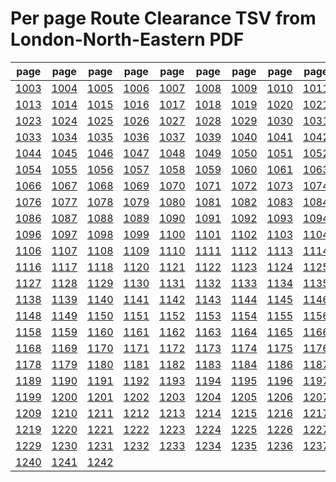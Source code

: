 # Per page Route Clearance TSV from London-North-Eastern PDF

|page|page|page|page|page|page|page|page|page|page|
|----|----|----|----|----|----|----|----|----|----|
|[1003](tsv/pg_1003.tsv)|[1004](tsv/pg_1004.tsv)|[1005](tsv/pg_1005.tsv)|[1006](tsv/pg_1006.tsv)|[1007](tsv/pg_1007.tsv)|[1008](tsv/pg_1008.tsv)|[1009](tsv/pg_1009.tsv)|[1010](tsv/pg_1010.tsv)|[1011](tsv/pg_1011.tsv)|[1012](tsv/pg_1012.tsv)|
|[1013](tsv/pg_1013.tsv)|[1014](tsv/pg_1014.tsv)|[1015](tsv/pg_1015.tsv)|[1016](tsv/pg_1016.tsv)|[1017](tsv/pg_1017.tsv)|[1018](tsv/pg_1018.tsv)|[1019](tsv/pg_1019.tsv)|[1020](tsv/pg_1020.tsv)|[1021](tsv/pg_1021.tsv)|[1022](tsv/pg_1022.tsv)|
|[1023](tsv/pg_1023.tsv)|[1024](tsv/pg_1024.tsv)|[1025](tsv/pg_1025.tsv)|[1026](tsv/pg_1026.tsv)|[1027](tsv/pg_1027.tsv)|[1028](tsv/pg_1028.tsv)|[1029](tsv/pg_1029.tsv)|[1030](tsv/pg_1030.tsv)|[1031](tsv/pg_1031.tsv)|[1032](tsv/pg_1032.tsv)|
|[1033](tsv/pg_1033.tsv)|[1034](tsv/pg_1034.tsv)|[1035](tsv/pg_1035.tsv)|[1036](tsv/pg_1036.tsv)|[1037](tsv/pg_1037.tsv)|[1039](tsv/pg_1039.tsv)|[1040](tsv/pg_1040.tsv)|[1041](tsv/pg_1041.tsv)|[1042](tsv/pg_1042.tsv)|[1043](tsv/pg_1043.tsv)|
|[1044](tsv/pg_1044.tsv)|[1045](tsv/pg_1045.tsv)|[1046](tsv/pg_1046.tsv)|[1047](tsv/pg_1047.tsv)|[1048](tsv/pg_1048.tsv)|[1049](tsv/pg_1049.tsv)|[1050](tsv/pg_1050.tsv)|[1051](tsv/pg_1051.tsv)|[1052](tsv/pg_1052.tsv)|[1053](tsv/pg_1053.tsv)|
|[1054](tsv/pg_1054.tsv)|[1055](tsv/pg_1055.tsv)|[1056](tsv/pg_1056.tsv)|[1057](tsv/pg_1057.tsv)|[1058](tsv/pg_1058.tsv)|[1059](tsv/pg_1059.tsv)|[1060](tsv/pg_1060.tsv)|[1061](tsv/pg_1061.tsv)|[1063](tsv/pg_1063.tsv)|[1064](tsv/pg_1064.tsv)|
|[1066](tsv/pg_1066.tsv)|[1067](tsv/pg_1067.tsv)|[1068](tsv/pg_1068.tsv)|[1069](tsv/pg_1069.tsv)|[1070](tsv/pg_1070.tsv)|[1071](tsv/pg_1071.tsv)|[1072](tsv/pg_1072.tsv)|[1073](tsv/pg_1073.tsv)|[1074](tsv/pg_1074.tsv)|[1075](tsv/pg_1075.tsv)|
|[1076](tsv/pg_1076.tsv)|[1077](tsv/pg_1077.tsv)|[1078](tsv/pg_1078.tsv)|[1079](tsv/pg_1079.tsv)|[1080](tsv/pg_1080.tsv)|[1081](tsv/pg_1081.tsv)|[1082](tsv/pg_1082.tsv)|[1083](tsv/pg_1083.tsv)|[1084](tsv/pg_1084.tsv)|[1085](tsv/pg_1085.tsv)|
|[1086](tsv/pg_1086.tsv)|[1087](tsv/pg_1087.tsv)|[1088](tsv/pg_1088.tsv)|[1089](tsv/pg_1089.tsv)|[1090](tsv/pg_1090.tsv)|[1091](tsv/pg_1091.tsv)|[1092](tsv/pg_1092.tsv)|[1093](tsv/pg_1093.tsv)|[1094](tsv/pg_1094.tsv)|[1095](tsv/pg_1095.tsv)|
|[1096](tsv/pg_1096.tsv)|[1097](tsv/pg_1097.tsv)|[1098](tsv/pg_1098.tsv)|[1099](tsv/pg_1099.tsv)|[1100](tsv/pg_1100.tsv)|[1101](tsv/pg_1101.tsv)|[1102](tsv/pg_1102.tsv)|[1103](tsv/pg_1103.tsv)|[1104](tsv/pg_1104.tsv)|[1105](tsv/pg_1105.tsv)|
|[1106](tsv/pg_1106.tsv)|[1107](tsv/pg_1107.tsv)|[1108](tsv/pg_1108.tsv)|[1109](tsv/pg_1109.tsv)|[1110](tsv/pg_1110.tsv)|[1111](tsv/pg_1111.tsv)|[1112](tsv/pg_1112.tsv)|[1113](tsv/pg_1113.tsv)|[1114](tsv/pg_1114.tsv)|[1115](tsv/pg_1115.tsv)|
|[1116](tsv/pg_1116.tsv)|[1117](tsv/pg_1117.tsv)|[1118](tsv/pg_1118.tsv)|[1120](tsv/pg_1120.tsv)|[1121](tsv/pg_1121.tsv)|[1122](tsv/pg_1122.tsv)|[1123](tsv/pg_1123.tsv)|[1124](tsv/pg_1124.tsv)|[1125](tsv/pg_1125.tsv)|[1126](tsv/pg_1126.tsv)|
|[1127](tsv/pg_1127.tsv)|[1128](tsv/pg_1128.tsv)|[1129](tsv/pg_1129.tsv)|[1130](tsv/pg_1130.tsv)|[1131](tsv/pg_1131.tsv)|[1132](tsv/pg_1132.tsv)|[1133](tsv/pg_1133.tsv)|[1134](tsv/pg_1134.tsv)|[1135](tsv/pg_1135.tsv)|[1137](tsv/pg_1137.tsv)|
|[1138](tsv/pg_1138.tsv)|[1139](tsv/pg_1139.tsv)|[1140](tsv/pg_1140.tsv)|[1141](tsv/pg_1141.tsv)|[1142](tsv/pg_1142.tsv)|[1143](tsv/pg_1143.tsv)|[1144](tsv/pg_1144.tsv)|[1145](tsv/pg_1145.tsv)|[1146](tsv/pg_1146.tsv)|[1147](tsv/pg_1147.tsv)|
|[1148](tsv/pg_1148.tsv)|[1149](tsv/pg_1149.tsv)|[1150](tsv/pg_1150.tsv)|[1151](tsv/pg_1151.tsv)|[1152](tsv/pg_1152.tsv)|[1153](tsv/pg_1153.tsv)|[1154](tsv/pg_1154.tsv)|[1155](tsv/pg_1155.tsv)|[1156](tsv/pg_1156.tsv)|[1157](tsv/pg_1157.tsv)|
|[1158](tsv/pg_1158.tsv)|[1159](tsv/pg_1159.tsv)|[1160](tsv/pg_1160.tsv)|[1161](tsv/pg_1161.tsv)|[1162](tsv/pg_1162.tsv)|[1163](tsv/pg_1163.tsv)|[1164](tsv/pg_1164.tsv)|[1165](tsv/pg_1165.tsv)|[1166](tsv/pg_1166.tsv)|[1167](tsv/pg_1167.tsv)|
|[1168](tsv/pg_1168.tsv)|[1169](tsv/pg_1169.tsv)|[1170](tsv/pg_1170.tsv)|[1171](tsv/pg_1171.tsv)|[1172](tsv/pg_1172.tsv)|[1173](tsv/pg_1173.tsv)|[1174](tsv/pg_1174.tsv)|[1175](tsv/pg_1175.tsv)|[1176](tsv/pg_1176.tsv)|[1177](tsv/pg_1177.tsv)|
|[1178](tsv/pg_1178.tsv)|[1179](tsv/pg_1179.tsv)|[1180](tsv/pg_1180.tsv)|[1181](tsv/pg_1181.tsv)|[1182](tsv/pg_1182.tsv)|[1183](tsv/pg_1183.tsv)|[1184](tsv/pg_1184.tsv)|[1186](tsv/pg_1186.tsv)|[1187](tsv/pg_1187.tsv)|[1188](tsv/pg_1188.tsv)|
|[1189](tsv/pg_1189.tsv)|[1190](tsv/pg_1190.tsv)|[1191](tsv/pg_1191.tsv)|[1192](tsv/pg_1192.tsv)|[1193](tsv/pg_1193.tsv)|[1194](tsv/pg_1194.tsv)|[1195](tsv/pg_1195.tsv)|[1196](tsv/pg_1196.tsv)|[1197](tsv/pg_1197.tsv)|[1198](tsv/pg_1198.tsv)|
|[1199](tsv/pg_1199.tsv)|[1200](tsv/pg_1200.tsv)|[1201](tsv/pg_1201.tsv)|[1202](tsv/pg_1202.tsv)|[1203](tsv/pg_1203.tsv)|[1204](tsv/pg_1204.tsv)|[1205](tsv/pg_1205.tsv)|[1206](tsv/pg_1206.tsv)|[1207](tsv/pg_1207.tsv)|[1208](tsv/pg_1208.tsv)|
|[1209](tsv/pg_1209.tsv)|[1210](tsv/pg_1210.tsv)|[1211](tsv/pg_1211.tsv)|[1212](tsv/pg_1212.tsv)|[1213](tsv/pg_1213.tsv)|[1214](tsv/pg_1214.tsv)|[1215](tsv/pg_1215.tsv)|[1216](tsv/pg_1216.tsv)|[1217](tsv/pg_1217.tsv)|[1218](tsv/pg_1218.tsv)|
|[1219](tsv/pg_1219.tsv)|[1220](tsv/pg_1220.tsv)|[1221](tsv/pg_1221.tsv)|[1222](tsv/pg_1222.tsv)|[1223](tsv/pg_1223.tsv)|[1224](tsv/pg_1224.tsv)|[1225](tsv/pg_1225.tsv)|[1226](tsv/pg_1226.tsv)|[1227](tsv/pg_1227.tsv)|[1228](tsv/pg_1228.tsv)|
|[1229](tsv/pg_1229.tsv)|[1230](tsv/pg_1230.tsv)|[1231](tsv/pg_1231.tsv)|[1232](tsv/pg_1232.tsv)|[1233](tsv/pg_1233.tsv)|[1234](tsv/pg_1234.tsv)|[1235](tsv/pg_1235.tsv)|[1236](tsv/pg_1236.tsv)|[1237](tsv/pg_1237.tsv)|[1239](tsv/pg_1239.tsv)|
|[1240](tsv/pg_1240.tsv)|[1241](tsv/pg_1241.tsv)|[1242](tsv/pg_1242.tsv)||||||||
